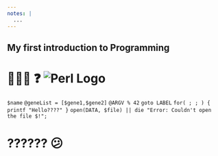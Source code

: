 ```yaml
---
notes: |
  ...
---
```


## My first introduction to Programming

# 👩🏾‍💻 ❓ ![Perl Logo](/assets/images/perl.png) <!-- .element: class="round-portrait" style=" background-color: white; width: 2em; top: 0.7em;"-->

`$name` <!-- .element: class="fragment fade-up" style="position: absolute; left: 2em; top: 2em;" -->
`@geneList = [$gene1,$gene2]` <!-- .element: class="fragment fade-up" style="position: absolute; right: 2em; bottom: 0.5em;" -->
`@ARGV % 42` <!-- .element: class="fragment fade-up" style="position: absolute; left: 4em; bottom: 4em;" -->
`goto LABEL` <!-- .element: class="fragment fade-up" style="position: absolute; right: 3em; top: 2em;" -->
`for( ; ; ) { printf "Hello????" }` <!-- .element: class="fragment fade-up" style="position: absolute; right: 1em; bottom: 5em;" -->
`open(DATA, $file) || die "Error: Couldn't open the file $!";` <!-- .element: class="fragment fade-up" style="position: absolute; right: 0em; bottom: 1em;" -->

# ⁇⁇⁇ 😕 <!-- .element: class="fragment fade-up block" style="position: absolute; left: 5.5em; top: 3em;"-->


<!-- .slide: data-transition="fade-in" -->
